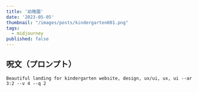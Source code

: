 ```yaml
---
title: '幼稚園'
date: '2023-05-05'
thumbnail: "/images/posts/kindergarten001.png"
tags:
  - midjourney
published: false
---
```


## 呪文（プロンプト）
```
Beautiful landing for kindergarten website, design, ux/ui, ux, ui --ar 3:2 --v 4 --q 2
```
